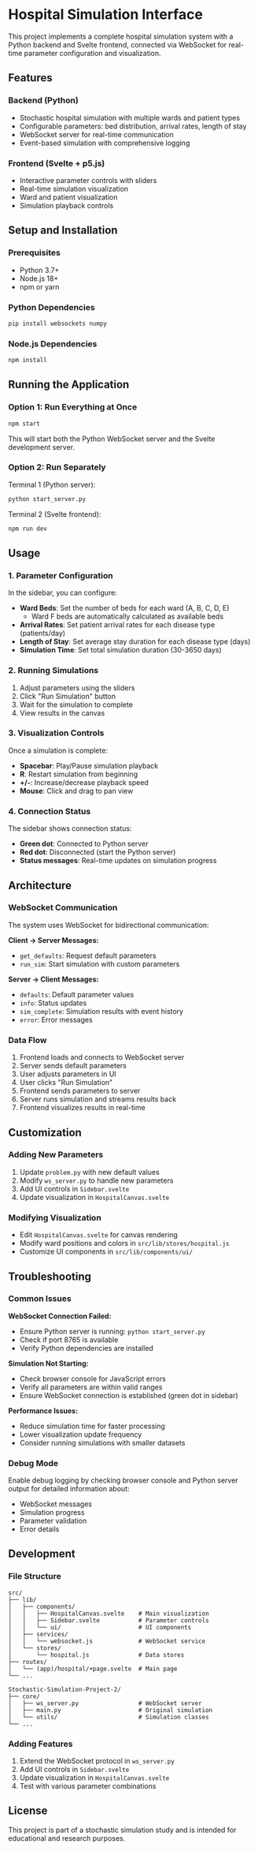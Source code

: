 # Hospital Simulation Interface

This project implements a complete hospital simulation system with a Python backend and Svelte frontend, connected via WebSocket for real-time parameter configuration and visualization.

## Features

### Backend (Python)
- Stochastic hospital simulation with multiple wards and patient types
- Configurable parameters: bed distribution, arrival rates, length of stay
- WebSocket server for real-time communication
- Event-based simulation with comprehensive logging

### Frontend (Svelte + p5.js)
- Interactive parameter controls with sliders
- Real-time simulation visualization
- Ward and patient visualization
- Simulation playback controls

## Setup and Installation

### Prerequisites
- Python 3.7+
- Node.js 18+
- npm or yarn

### Python Dependencies
```bash
pip install websockets numpy
```

### Node.js Dependencies
```bash
npm install
```

## Running the Application

### Option 1: Run Everything at Once
```bash
npm start
```
This will start both the Python WebSocket server and the Svelte development server.

### Option 2: Run Separately
Terminal 1 (Python server):
```bash
python start_server.py
```

Terminal 2 (Svelte frontend):
```bash
npm run dev
```

## Usage

### 1. Parameter Configuration
In the sidebar, you can configure:

- **Ward Beds**: Set the number of beds for each ward (A, B, C, D, E)
  - Ward F beds are automatically calculated as available beds
- **Arrival Rates**: Set patient arrival rates for each disease type (patients/day)
- **Length of Stay**: Set average stay duration for each disease type (days)
- **Simulation Time**: Set total simulation duration (30-3650 days)

### 2. Running Simulations
1. Adjust parameters using the sliders
2. Click "Run Simulation" button
3. Wait for the simulation to complete
4. View results in the canvas

### 3. Visualization Controls
Once a simulation is complete:
- **Spacebar**: Play/Pause simulation playback
- **R**: Restart simulation from beginning
- **+/-**: Increase/decrease playback speed
- **Mouse**: Click and drag to pan view

### 4. Connection Status
The sidebar shows connection status:
- **Green dot**: Connected to Python server
- **Red dot**: Disconnected (start the Python server)
- **Status messages**: Real-time updates on simulation progress

## Architecture

### WebSocket Communication
The system uses WebSocket for bidirectional communication:

**Client → Server Messages:**
- `get_defaults`: Request default parameters
- `run_sim`: Start simulation with custom parameters

**Server → Client Messages:**
- `defaults`: Default parameter values
- `info`: Status updates
- `sim_complete`: Simulation results with event history
- `error`: Error messages

### Data Flow
1. Frontend loads and connects to WebSocket server
2. Server sends default parameters
3. User adjusts parameters in UI
4. User clicks "Run Simulation"
5. Frontend sends parameters to server
6. Server runs simulation and streams results back
7. Frontend visualizes results in real-time

## Customization

### Adding New Parameters
1. Update `problem.py` with new default values
2. Modify `ws_server.py` to handle new parameters
3. Add UI controls in `Sidebar.svelte`
4. Update visualization in `HospitalCanvas.svelte`

### Modifying Visualization
- Edit `HospitalCanvas.svelte` for canvas rendering
- Modify ward positions and colors in `src/lib/stores/hospital.js`
- Customize UI components in `src/lib/components/ui/`

## Troubleshooting

### Common Issues

**WebSocket Connection Failed:**
- Ensure Python server is running: `python start_server.py`
- Check if port 8765 is available
- Verify Python dependencies are installed

**Simulation Not Starting:**
- Check browser console for JavaScript errors
- Verify all parameters are within valid ranges
- Ensure WebSocket connection is established (green dot in sidebar)

**Performance Issues:**
- Reduce simulation time for faster processing
- Lower visualization update frequency
- Consider running simulations with smaller datasets

### Debug Mode
Enable debug logging by checking browser console and Python server output for detailed information about:
- WebSocket messages
- Simulation progress
- Parameter validation
- Error details

## Development

### File Structure
```
src/
├── lib/
│   ├── components/
│   │   ├── HospitalCanvas.svelte    # Main visualization
│   │   ├── Sidebar.svelte           # Parameter controls
│   │   └── ui/                      # UI components
│   ├── services/
│   │   └── websocket.js             # WebSocket service
│   └── stores/
│       └── hospital.js              # Data stores
├── routes/
│   └── (app)/hospital/+page.svelte  # Main page
└── ...

Stochastic-Simulation-Project-2/
├── core/
│   ├── ws_server.py                 # WebSocket server
│   ├── main.py                      # Original simulation
│   └── utils/                       # Simulation classes
└── ...
```

### Adding Features
1. Extend the WebSocket protocol in `ws_server.py`
2. Add UI controls in `Sidebar.svelte`
3. Update visualization in `HospitalCanvas.svelte`
4. Test with various parameter combinations

## License
This project is part of a stochastic simulation study and is intended for educational and research purposes. 